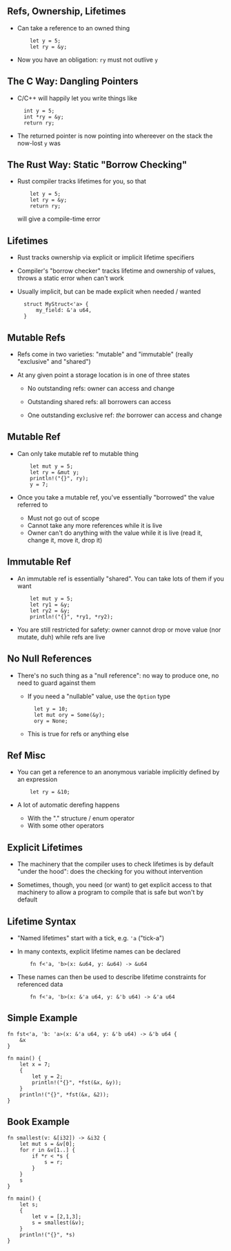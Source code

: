 ## Refs, Ownership, Lifetimes

* Can take a reference to an owned thing

          let y = 5;
          let ry = &y;

* Now you have an obligation: `ry` must not outlive `y`

## The C Way: Dangling Pointers

* C/C++ will happily let you write things like

        int y = 5;
        int *ry = &y;
        return ry;

* The returned pointer is now pointing into whereever on the
  stack the now-lost `y` was

## The Rust Way: Static "Borrow Checking"

* Rust compiler tracks lifetimes for you, so that

          let y = 5;
          let ry = &y;
          return ry;

  will give a compile-time error

## Lifetimes

* Rust tracks ownership via explicit or implicit lifetime
  specifiers
  
* Compiler's "borrow checker" tracks lifetime and ownership
  of values, throws a static error when can't work

* Usually implicit, but can be made explicit when needed /
  wanted
  
        struct MyStruct<'a> {
            my_field: &'a u64,
        }

## Mutable Refs

* Refs come in two varieties: "mutable" and "immutable"
  (really "exclusive" and "shared")

* At any given point a storage location is in one of three
  states

  * No outstanding refs: owner can access and change
  
  * Outstanding shared refs: all borrowers can access

  * One outstanding exclusive ref: *the* borrower can 
    access and change

## Mutable Ref

* Can only take mutable ref to mutable thing

          let mut y = 5;
          let ry = &mut y;
          println!("{}", ry);
          y = 7;

* Once you take a mutable ref, you've essentially "borrowed"
  the value referred to
  
  * Must not go out of scope
  * Cannot take any more references while it is live
  * Owner can't do anything with the value while it is live
    (read it, change it, move it, drop it)

## Immutable Ref

* An immutable ref is essentially "shared". You can take
  lots of them if you want

          let mut y = 5;
          let ry1 = &y;
          let ry2 = &y;
          println!("{}", *ry1, *ry2);

* You are still restricted for safety: owner cannot drop or
  move value (nor mutate, duh) while refs are live

## No Null References

* There's no such thing as a "null reference": no way to
  produce one, no need to guard against them

  * If you need a "nullable" value, use the `Option` type

          let y = 10;
          let mut ory = Some(&y);
          ory = None;

  * This is true for refs or anything else

## Ref Misc

* You can get a reference to an anonymous variable
  implicitly defined by an expression

          let ry = &10;

* A lot of automatic derefing happens

    * With the "." structure / enum operator
    * With some other operators

## Explicit Lifetimes

* The machinery that the compiler uses to check lifetimes is
  by default "under the hood": does the checking for you
  without intervention

* Sometimes, though, you need (or want) to get explicit
  access to that machinery to allow a program to compile
  that is safe but won't by default

## Lifetime Syntax
  
* "Named lifetimes" start with a tick, e.g. `'a` ("tick-a")

* In many contexts, explicit lifetime names can be declared
  
          fn f<'a, 'b>(x: &u64, y: &u64) -> &u64

* These names can then be used to describe lifetime
  constraints for referenced data
  
          fn f<'a, 'b>(x: &'a u64, y: &'b u64) -> &'a u64
  
## Simple Example

    fn fst<'a, 'b: 'a>(x: &'a u64, y: &'b u64) -> &'b u64 {
        &x
    }

    fn main() {
        let x = 7;
        {
            let y = 2;
            println!("{}", *fst(&x, &y));
        }
        println!("{}", *fst(&x, &2));
    }

## Book Example

    fn smallest(v: &[i32]) -> &i32 {
        let mut s = &v[0];
        for r in &v[1..] {
            if *r < *s {
                s = r;
            }
        }
        s
    }

    fn main() {
        let s;
        {
            let v = [2,1,3];
            s = smallest(&v);
        }
        println!("{}", *s)
    }

